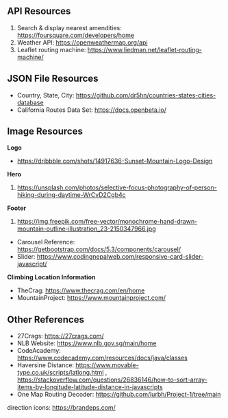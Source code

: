 ## API Resources
1. Search & display nearest amendities: https://foursquare.com/developers/home
2. Weather API: https://openweathermap.org/api
3. Leaflet routing machine: https://www.liedman.net/leaflet-routing-machine/

## JSON File Resources
* Country, State, City: https://github.com/dr5hn/countries-states-cities-database
* California Routes Data Set: https://docs.openbeta.io/



## Image Resources
**Logo**
* https://dribbble.com/shots/14917636-Sunset-Mountain-Logo-Design


**Hero**
1. https://unsplash.com/photos/selective-focus-photography-of-person-hiking-during-daytime-WrCvD2Cgb4c

**Footer**
1. https://img.freepik.com/free-vector/monochrome-hand-drawn-mountain-outline-illustration_23-2150347966.jpg

* Carousel Reference: https://getbootstrap.com/docs/5.3/components/carousel/
* Slider: https://www.codingnepalweb.com/responsive-card-slider-javascript/

**Climbing Location Information**
* TheCrag: https://www.thecrag.com/en/home
* MountainProject: https://www.mountainproject.com/


## Other References 
* 27Crags: https://27crags.com/
* NLB Website: https://www.nlb.gov.sg/main/home
* CodeAcademy: https://www.codecademy.com/resources/docs/java/classes
* Haversine Distance: https://www.movable-type.co.uk/scripts/latlong.html , https://stackoverflow.com/questions/26836146/how-to-sort-array-items-by-longitude-latitude-distance-in-javascripts 
* One Map Routing Decoder: https://github.com/lurbh/Project-1/tree/main 

direction icons:
https://brandeps.com/